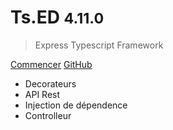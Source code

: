 <!-- _coverpage.md -->


# Ts.ED <small class="version">4.11.0</small>

> Express Typescript Framework

<a href="#/fr/getting-started" class="button">Commencer</a>
<a href="https://github.com/Romakita/ts-express-decorators/" class="button white">GitHub</a>

* Decorateurs
* API Rest
* Injection de dépendence
* Controlleur

